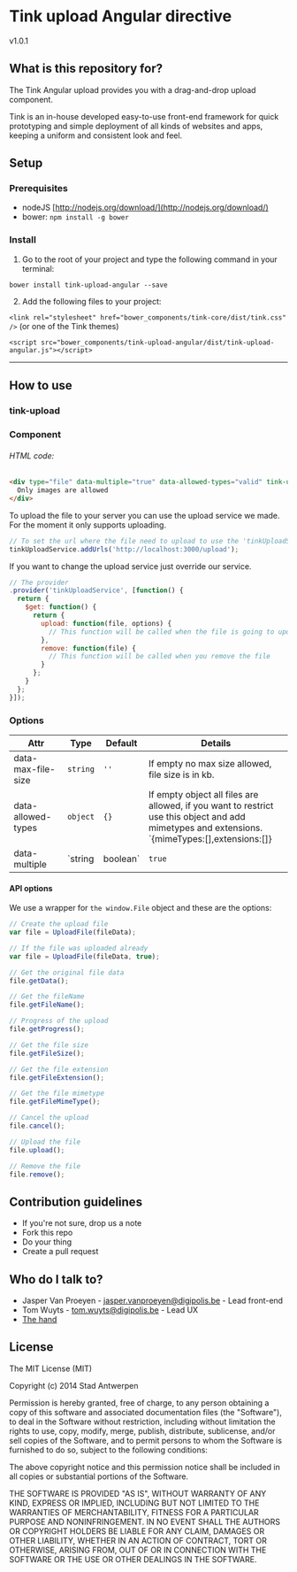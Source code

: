 # Tink upload Angular directive

v1.0.1

## What is this repository for?

The Tink Angular upload provides you with a drag-and-drop upload component.

Tink is an in-house developed easy-to-use front-end framework for quick prototyping and simple deployment of all kinds of websites and apps, keeping a uniform and consistent look and feel.

## Setup

### Prerequisites

* nodeJS [http://nodejs.org/download/](http://nodejs.org/download/)
* bower: `npm install -g bower`

### Install

1. Go to the root of your project and type the following command in your terminal:

  `bower install tink-upload-angular --save`

2. Add the following files to your project:

  `<link rel="stylesheet" href="bower_components/tink-core/dist/tink.css" />` (or one of the Tink themes)

  `<script src="bower_components/tink-upload-angular/dist/tink-upload-angular.js"></script>`


----------


## How to use

### tink-upload

### Component

###### HTML code: ######

```html
<div type="file" data-multiple="true" data-allowed-types="valid" tink-upload="" ng-model="files">
  Only images are allowed
</div>
```

To upload the file to your server you can use the upload service we made. For the moment it only supports uploading.

```javascript
// To set the url where the file need to upload to use the 'tinkUploadService' provider
tinkUploadService.addUrls('http://localhost:3000/upload');
```

If you want to change the upload service just override our service.

```javascript
// The provider
.provider('tinkUploadService', [function() {
  return {
    $get: function() {
      return {
        upload: function(file, options) {
          // This function will be called when the file is going to update
        },
        remove: function(file) {
          // This function will be called when you remove the file
        }
      };
    }
  };
}]);
```

### Options

Attr | Type | Default | Details
--- | --- | --- | ---
data-max-file-size | `string` | `''` | If empty no max size allowed, file size is in kb.
data-allowed-types | `object` | `{}` | If empty object all files are allowed, if you want to restrict use this object and add mimetypes and extensions. `{mimeTypes:[],extensions:[]}
data-multiple | `string | boolean` | `true` | If multiple files are allowed or not.

#### API options

We use a wrapper for `the window.File` object and these are the options:

```javascript
// Create the upload file
var file = UploadFile(fileData);

// If the file was uploaded already
var file = UploadFile(fileData, true);

// Get the original file data
file.getData();

// Get the fileName
file.getFileName();

// Progress of the upload
file.getProgress();

// Get the file size
file.getFileSize();

// Get the file extension
file.getFileExtension();

// Get the file mimetype
file.getFileMimeType();

// Cancel the upload
file.cancel();

// Upload the file
file.upload();

// Remove the file
file.remove();
```

## Contribution guidelines

* If you're not sure, drop us a note
* Fork this repo
* Do your thing
* Create a pull request

## Who do I talk to?

* Jasper Van Proeyen - jasper.vanproeyen@digipolis.be - Lead front-end
* Tom Wuyts - tom.wuyts@digipolis.be - Lead UX
* [The hand](https://www.youtube.com/watch?v=_O-QqC9yM28)

## License

The MIT License (MIT)

Copyright (c) 2014 Stad Antwerpen

Permission is hereby granted, free of charge, to any person obtaining a copy
of this software and associated documentation files (the "Software"), to deal
in the Software without restriction, including without limitation the rights
to use, copy, modify, merge, publish, distribute, sublicense, and/or sell
copies of the Software, and to permit persons to whom the Software is
furnished to do so, subject to the following conditions:

The above copyright notice and this permission notice shall be included in all
copies or substantial portions of the Software.

THE SOFTWARE IS PROVIDED "AS IS", WITHOUT WARRANTY OF ANY KIND, EXPRESS OR
IMPLIED, INCLUDING BUT NOT LIMITED TO THE WARRANTIES OF MERCHANTABILITY,
FITNESS FOR A PARTICULAR PURPOSE AND NONINFRINGEMENT. IN NO EVENT SHALL THE
AUTHORS OR COPYRIGHT HOLDERS BE LIABLE FOR ANY CLAIM, DAMAGES OR OTHER
LIABILITY, WHETHER IN AN ACTION OF CONTRACT, TORT OR OTHERWISE, ARISING FROM,
OUT OF OR IN CONNECTION WITH THE SOFTWARE OR THE USE OR OTHER DEALINGS IN THE
SOFTWARE.
